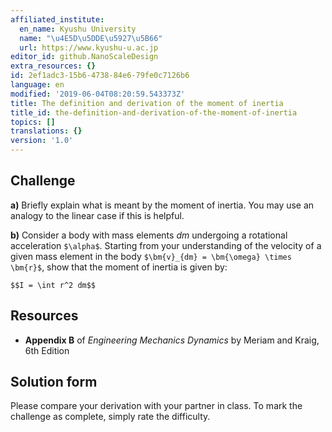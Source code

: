 ```yaml
---
affiliated_institute:
  en_name: Kyushu University
  name: "\u4E5D\u5DDE\u5927\u5B66"
  url: https://www.kyushu-u.ac.jp
editor_id: github.NanoScaleDesign
extra_resources: {}
id: 2ef1adc3-15b6-4738-84e6-79fe0c7126b6
language: en
modified: '2019-06-04T08:20:59.543373Z'
title: The definition and derivation of the moment of inertia
title_id: the-definition-and-derivation-of-the-moment-of-inertia
topics: []
translations: {}
version: '1.0'
---
```


## Challenge
**a)** Briefly explain what is meant by the moment of inertia. You may use an analogy to the linear case if this is helpful.

**b)** Consider a body with mass elements *dm* undergoing a rotational acceleration `$\alpha$`. Starting from your understanding of the velocity of a given mass element in the body `$\bm{v}_{dm} = \bm{\omega} \times \bm{r}$`, show that the moment of inertia is given by:

`$$I = \int r^2 dm$$`


## Resources
- **Appendix B** of *Engineering Mechanics Dynamics* by Meriam and Kraig, 6th Edition


## Solution form
Please compare your derivation with your partner in class.
To mark the challenge as complete, simply rate the difficulty.
